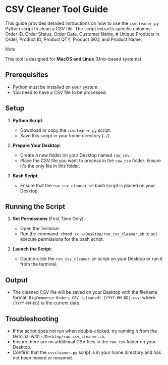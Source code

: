 # CSV Cleaner Tool Guide

This guide provides detailed instructions on how to use the `csvcleaner.py` Python script to clean a CSV file. The script extracts specific columns: Order ID, Order Status, Order Date, Customer Name, # Unique Products in Order, Product ID, Product QTY, Product SKU, and Product Name.


> [!NOTE] 
 This tool is designed for **MacOS and Linux** (Unix-based systems).

## Prerequisites

- Python must be installed on your system.
- You need to have a CSV file to be processed.

## Setup

1. **Python Script**: 
   - Download or copy the `csvcleaner.py` script.
   - Save this script in your home directory (`~/`).

2. **Prepare Your Desktop**:
   - Create a new folder on your Desktop named `raw_csv`.
   - Place the CSV file you want to process in the `raw_csv` folder. Ensure it's the only file in this folder.

3. **Bash Script**:
   - Ensure that the `run_csv_cleaner.sh` bash script is placed on your Desktop.

## Running the Script

1. **Set Permissions** (First Time Only): 
   - Open the Terminal.
   - Run the command: `chmod +x ~/Desktop/run_csv_cleaner.sh` to set execute permissions for the bash script.

2. **Launch the Script**: 
   - Double-click the `run_csv_cleaner.sh` script on your Desktop or run it from the terminal.

## Output

- The cleaned CSV file will be saved on your Desktop with the filename format: `BigCommerce Orders CSV (cleaned) [YYYY-MM-DD].csv`, where `[YYYY-MM-DD]` is the current date.

## Troubleshooting

- If the script does not run when double-clicked, try running it from the terminal with `~/Desktop/run_csv_cleaner.sh`.
- Ensure there are no additional CSV files in the `raw_csv` folder on your Desktop.
- Confirm that the `csvcleaner.py` script is in your home directory and has not been moved or renamed.
